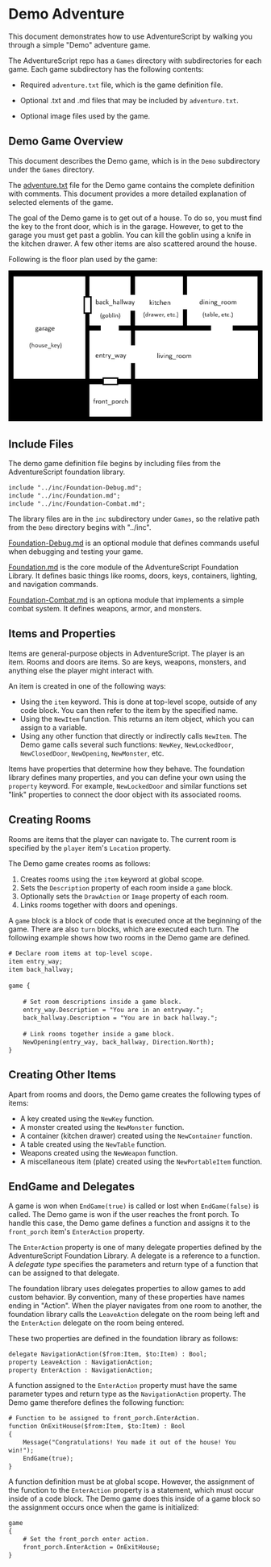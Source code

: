 # Demo Adventure

This document demonstrates how to use AdventureScript by walking you through
a simple "Demo" adventure game.

The AdventureScript repo has a `Games` directory with subdirectories for each game.
Each game subdirectory has the following contents:

- Required `adventure.txt` file, which is the game definition file.

- Optional .txt and .md files that may be included by `adventure.txt`.

- Optional image files used by the game.

## Demo Game Overview

This document describes the Demo game, which is in the `Demo` subdirectory under
the `Games` directory.

The [adventure.txt](../Games/Demo/adventure.txt) file for the Demo game contains
the complete definition with comments. This document provides a more detailed
explanation of selected elements of the game.

The goal of the Demo game is to get out of a house. To do so, you must find the key
to the front door, which is in the garage. However, to get to the garage you must
get past a goblin. You can kill the goblin using a knife in the kitchen drawer.
A few other items are also scattered around the house.

Following is the floor plan used by the game:

![Floor Plan](../Games/Demo/FloorPlan.png)

## Include Files

The demo game definition file begins by including files from the AdventureScript
foundation library.

```text
include "../inc/Foundation-Debug.md";
include "../inc/Foundation.md";
include "../inc/Foundation-Combat.md";
```

The library files are in the `inc` subdirectory under `Games`, so the relative path
from the `Demo` directory begins with "../inc".

[Foundation-Debug.md](../Games/inc/Foundation-Debug.md) is an optional module that
defines commands useful when debugging and testing your game.

[Foundation.md](../Games/inc/Foundation.md) is the core module of the AdventureScript
Foundation Library. It defines basic things like rooms, doors, keys, containers,
lighting, and navigation commands.

[Foundation-Combat.md](../Games/inc/Foundation-Combat.md) is an optiona module that
implements a simple combat system. It defines weapons, armor, and monsters.

## Items and Properties

Items are general-purpose objects in AdventureScript. The player is an item. Rooms
and doors are items. So are keys, weapons, monsters, and anything else the player
might interact with.

An item is created in one of the following ways:

- Using the `item` keyword. This is done at top-level scope, outside of any code
  block. You can then refer to the item by the specified name.
- Using the `NewItem` function. This returns an item object, which you can assign
  to a variable.
- Using any other function that directly or indirectly calls `NewItem`. The Demo
  game calls several such functions: `NewKey`, `NewLockedDoor`, `NewClosedDoor`,
  `NewOpening`, `NewMonster`, etc.

Items have properties that determine how they behave. The foundation library
defines many properties, and you can define your own using the `property` keyword.
For example, `NewLockedDoor` and similar functions set "link" properties to connect
the door object with its associated rooms.

## Creating Rooms

Rooms are items that the player can navigate to. The current room is specified
by the `player` item's `Location` property.

The Demo game creates rooms as follows:

1. Creates rooms using the `item` keyword at global scope.
2. Sets the `Description` property of each room inside a `game` block.
3. Optionally sets the `DrawAction` or `Image` property of each room.
4. Links rooms together with doors and openings.

A `game` block is a block of code that is executed once at the beginning
of the game. There are also `turn` blocks, which are executed each turn.
The following example shows how two rooms in the Demo game are defined.

```text
# Declare room items at top-level scope.
item entry_way;
item back_hallway;

game {

    # Set room descriptions inside a game block.
    entry_way.Description = "You are in an entryway.";
    back_hallway.Description = "You are in back hallway.";

    # Link rooms together inside a game block.
    NewOpening(entry_way, back_hallway, Direction.North);
}
```

## Creating Other Items

Apart from rooms and doors, the Demo game creates the following types of items:

- A key created using the `NewKey` function.
- A monster created using the `NewMonster` function.
- A container (kitchen drawer) created using the `NewContainer` function.
- A table created using the `NewTable` function.
- Weapons created using the `NewWeapon` function.
- A miscellaneous item (plate) created using the `NewPortableItem` function.

## EndGame and Delegates

A game is won when `EndGame(true)` is called or lost when `EndGame(false)` is
called. The Demo game is won if the user reaches the front porch. To handle
this case, the Demo game defines a function and assigns it to the `front_porch`
item's `EnterAction` property.

The `EnterAction` property is one of many delegate properties defined by the
AdventureScript Foundation Library. A delegate is a reference to a function.
A _delegate type_ specifies the parameters and return type of a function that
can be assigned to that delegate.

The foundation library uses delegates properties to allow games to add custom
behavior. By convention, many of these properties have names ending in "Action".
When the player navigates from one room to another, the foundation library calls
the `LeaveAction` delegate on the room being left and the `EnterAction` delegate
on the room being entered.

These two properties are defined in the foundation library as follows:

```text
delegate NavigationAction($from:Item, $to:Item) : Bool;
property LeaveAction : NavigationAction;
property EnterAction : NavigationAction;
```

A function assigned to the `EnterAction` property must have the same parameter
types and return type as the `NavigationAction` property. The Demo game
therefore defines the following function:

```text
# Function to be assigned to front_porch.EnterAction.
function OnExitHouse($from:Item, $to:Item) : Bool
{
    Message("Congratulations! You made it out of the house! You win!");
    EndGame(true);
}
```

A function definition must be at global scope. However, the assignment of the
function to the `EnterAction` property is a statement, which must occur inside
of a code block. The Demo game does this inside of a game block so the assignment
occurs once when the game is initialized:

```text
game
{
    # Set the front_porch enter action.
    front_porch.EnterAction = OnExitHouse;
}
```
